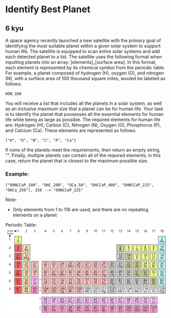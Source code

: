 # Identify Best Planet
## 6 kyu

A space agency recently launched a new satellite with the primary goal of identifying the most suitable planet within a given solar system to support human life. The satellite is equipped to scan entire solar systems and add each detected planet to a list. The satellite uses the following format when inputting planets into an array: [elements]_[surface area]. In this format, each element is represented by its chemical symbol from the periodic table. For example, a planet composed of hydrogen (H), oxygen (O), and nitrogen (N), with a surface area of 100 thousand square miles, wouled be labeled as follows:
```
HON_100
```

You will receive a list that includes all the planets in a solar system, as well as an inclusive maximum size that a planet can be for human life. Your task is to identify the planet that possesses all the essential elements for human life while being as large as possible. The required elements for human life are: Hydrogen (H), Carbon (C), Nitrogen (N), Oxygen (O), Phosphorus (P), and Calcium (Ca). These elements are represented as follows:
```
["H", "O", "N", "C", "P", "Ca"]
```
If none of the planets meet the requirements, then return an empty string, "". Finally, multiple planets can contain all of the required elements; in this case, return the planet that is closest to the maximum possible size.

### Example:
```
["OHNCCaP_100", "OHC_200", "OCa_50", "OHCCaP_400", "OHNCCaP_225", "OHCa_250"], 250 --> "OHNCCaP_225"
```
Note:
- Only elements from 1 to 118 are used, and there are no repeating elements on a planet

Periodic Table:
![](./periodic_table_lg.png)